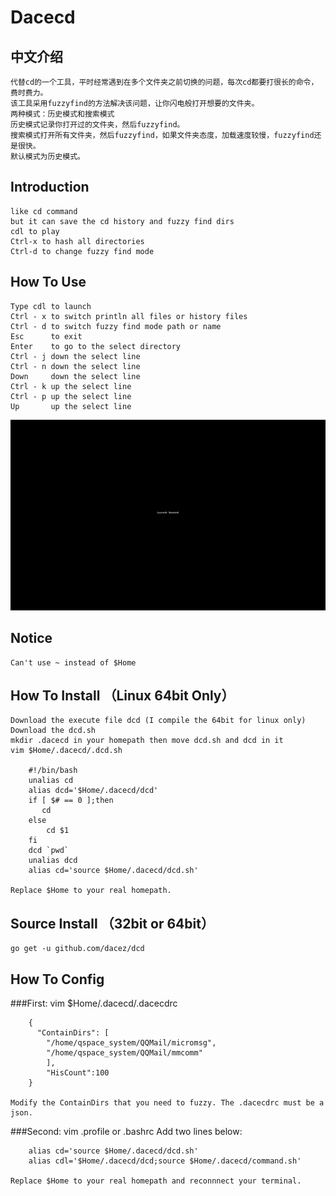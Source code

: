 # Dacecd
## 中文介绍
    代替cd的一个工具，平时经常遇到在多个文件夹之前切换的问题，每次cd都要打很长的命令，费时费力。
    该工具采用fuzzyfind的方法解决该问题，让你闪电般打开想要的文件夹。
    两种模式：历史模式和搜索模式
    历史模式记录你打开过的文件夹，然后fuzzyfind。
    搜索模式打开所有文件夹，然后fuzzyfind，如果文件夹态度，加载速度较慢，fuzzyfind还是很快。
    默认模式为历史模式。
    
## Introduction
    like cd command
    but it can save the cd history and fuzzy find dirs
    cdl to play
    Ctrl-x to hash all directories
    Ctrl-d to change fuzzy find mode

## How To Use
    Type cdl to launch
    Ctrl - x to switch println all files or history files
    Ctrl - d to switch fuzzy find mode path or name
    Esc      to exit
    Enter    to go to the select directory
    Ctrl - j down the select line
    Ctrl - n down the select line
    Down     down the select line
    Ctrl - k up the select line
    Ctrl - p up the select line
    Up       up the select line
<img src="./dacecd.gif" width="800">

## Notice
    Can't use ~ instead of $Home
    
## How To Install （Linux 64bit Only）
    Download the execute file dcd (I compile the 64bit for linux only)
    Download the dcd.sh 
    mkdir .dacecd in your homepath then move dcd.sh and dcd in it
    vim $Home/.dacecd/.dcd.sh
    
        #!/bin/bash
        unalias cd
        alias dcd='$Home/.dacecd/dcd'
        if [ $# == 0 ];then
           cd
        else
            cd $1
        fi
        dcd `pwd`
        unalias dcd
        alias cd='source $Home/.dacecd/dcd.sh'

    Replace $Home to your real homepath.
    
## Source Install （32bit or 64bit）
    go get -u github.com/dacez/dcd
    
## How To Config

###First:
    vim $Home/.dacecd/.dacecdrc

        {
          "ContainDirs": [
            "/home/qspace_system/QQMail/micromsg",
            "/home/qspace_system/QQMail/mmcomm"
            ],
            "HisCount":100
        }

    Modify the ContainDirs that you need to fuzzy. The .dacecdrc must be a json.
###Second:
    vim .profile or .bashrc
    Add two lines below:
    
        alias cd='source $Home/.dacecd/dcd.sh'
        alias cdl='$Home/.dacecd/dcd;source $Home/.dacecd/command.sh'
        
    Replace $Home to your real homepath and reconnnect your terminal.
